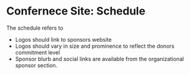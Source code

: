 # Confernece Site: Schedule

The schedule refers to 

* Logos should link to sponsors website
* Logos should vary in size and prominence to reflect the donors commitment level
* Sponsor blurb and social links are available from the organizational sponsor section. 

